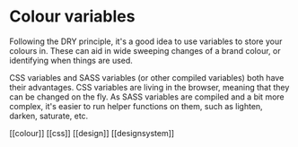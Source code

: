 # Colour variables

Following the DRY principle, it's a good idea to use variables to store your colours in. These can aid in wide sweeping changes of a brand colour, or identifying when things are used.

CSS variables and SASS variables (or other compiled variables) both have their advantages. CSS variables are living in the browser, meaning that they can be changed on the fly. As SASS variables are compiled and a bit more complex, it's easier to run helper functions on them, such as lighten, darken, saturate, etc.

[[colour]]
[[css]]
[[design]]
[[designsystem]]
